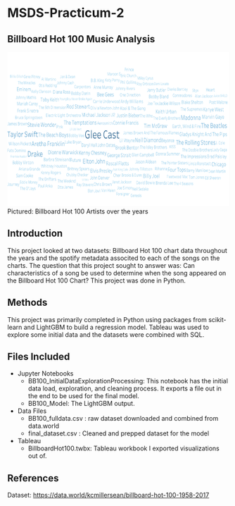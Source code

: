 # MSDS-Practicum-2

## Billboard Hot 100 Music Analysis
<img src="https://github.com/lcagney/MSDS-Practicum-2/blob/14dd78b6cd721746495373eec17ba6370aa1ed62/Images/WordCloud.png" width="600" height="350">
Pictured: Billboard Hot 100 Artists over the years

## Introduction
This project looked at two datasets: Billboard Hot 100 chart data throughout the years and the spotify metadata associted to each of the songs on the charts. The question that this project sought to answer was: Can characteristics of a song be used to determine when the song appeared on the Billboard Hot 100 Chart? This project was done in Python.

## Methods
This project was primarily completed in Python using packages from scikit-learn and LightGBM to build a regression model. Tableau was used to explore some initial data and the datasets were combined with SQL.

## Files Included
- Jupyter Notebooks
  - BB100_InitialDataExplorationProcessing: This notebook has the initial data load, exploration, and cleaning process. It exports a file out in the end to be used for the final model.
  - BB100_Model: The LightGBM output.
- Data Files
  - BB100_fulldata.csv : raw dataset downloaded and combined from data.world
  - final_dataset.csv : Cleaned and prepped dataset for the model
- Tableau 
  - BillboardHot100.twbx: Tableau workbook I exported visualizations out of.


## References
Dataset: https://data.world/kcmillersean/billboard-hot-100-1958-2017
